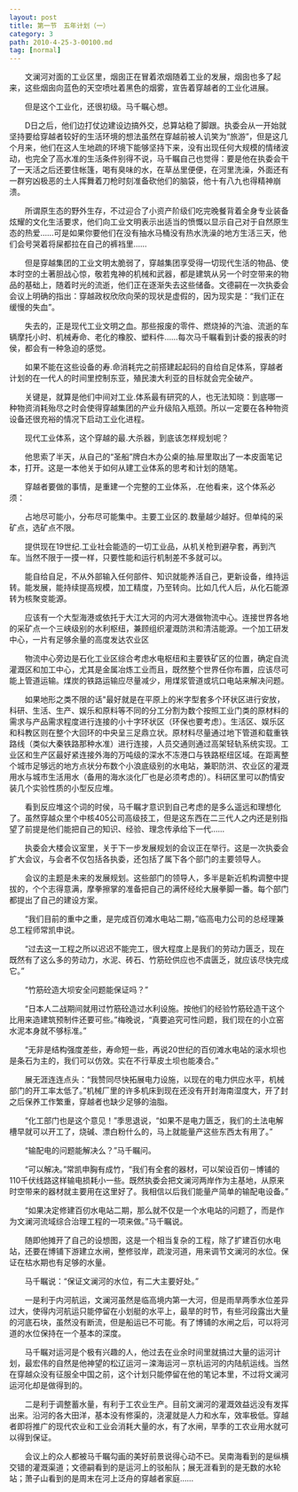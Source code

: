 ```yaml
---
layout: post
title: 第一节　五年计划（一）
category: 3
path: 2010-4-25-3-00100.md
tag: [normal]
---
```


　　文澜河对面的工业区里，烟囱正在冒着浓烟随着工业的发展，烟囱也多了起来，这些烟囱向蓝色的天空喷吐着黑色的烟雾，宣告着穿越者的工业化进展。

　　但是这个工业化，还很初级。马千瞩心想。

　　D日之后，他们边打仗边建设边搞外交，总算站稳了脚跟。执委会从一开始就坚持要给穿越者较好的生活环境的想法虽然在穿越前被人讥笑为“旅游”，但是这几个月来，他们在这人生地疏的环境下能够坚持下来，没有出现任何大规模的情绪波动，也完全了高水准的生活条件别得不说，马千瞩自己也觉得：要是他在执委会干了一天活之后还要住帐篷，喝有臭味的水，在草丛里便便，在河里洗澡，外面还有一群穷凶极恶的土人挥舞着刀枪时刻准备砍他们的脑袋，他十有八九也得精神崩溃。

　　所谓原生态的野外生存，不过迎合了小资产阶级们吃完晚餐背着全身专业装备炫耀的文化生活要求，他们向工业文明表示出适当的愤慨以显示自己对于自然原生态的热爱……可是如果你要他们在没有抽水马桶没有热水洗澡的地方生活三天，他们会号哭着将屎都拉在自己的裤裆里……

　　但是穿越集团的工业文明太脆弱了，穿越集团享受得一切现代生活的物品、使本时空的土著胆战心惊，敬若鬼神的机械和武器，都是建筑从另一个时空带来的物品的基础上，随着时光的流逝，他们正在逐渐失去这些储备。文德嗣在一次执委会会议上明确的指出：穿越政权欣欣向荣的现状是虚假的，因为现实是：“我们正在缓慢的失血”。

　　失去的，正是现代工业文明之血。那些报废的零件、燃烧掉的汽油、流逝的车辆摩托小时、机械寿命、老化的橡胶、塑料件……每次马千瞩看到计委的报表的时侯，都会有一种急迫的感觉。

　　如果不能在这些设备的寿.命消耗完之前搭建起起码的自给自足体系，穿越者计划的在一代人的时间里控制东亚，殖民澳大利亚的目标就会完全破产。

　　关键是，就算是他们中间对工业.体系最有研究的人，也无法知晓：到底哪一种物资消耗殆尽之时会使得穿越集团的产业升级陷入瓶颈。所以一定要在各种物资设备还很充裕的情况下启动工业化进程。

　　现代工业体系，这个穿越的最.大杀器，到底该怎样规划呢？

　　他思索了半天，从自己的“圣船”牌白木办公桌的抽.屉里取出了一本皮面笔记本，打开。这是一本他关于如何从建工业体系的思考和计划的随笔。

　　穿越者要做的事情，是重建一个完整的工业体系，.在他看来，这个体系必须：

　　占地尽可能小，分布尽可能集中。主要工业区的.数量越少越好。但单纯的采矿点，选矿点不限。

　　提供现在19世纪.工业社会能造的一切工业品，从机关枪到避孕套，再到汽车。当然不限于一摸一样，只要性能和运行机制差不多就可以。

　　能自给自足，不从外部输入任何部件、知识就能养活自己，更新设备，维持运转。能发展，能持续提高规模，加工精度，乃至转向。比如几代人后，从化石能源转为核聚变能源。

　　应该有一个大型海港或依托于大江大河的内河大港做物流中心。连接世界各地的采矿点一个三峡级别的水利枢纽，兼顾组织灌溉防洪和清洁能源。一个加工研发中心，一片有足够余量的高度发达农业区

　　物流中心旁边是石化工业区综合考虑水电枢纽和主要铁矿区的位置，确定自流灌溉区和加工中心，尤其是金属冶炼工业而且，既然整个世界任你布置，应该尽可能上管道运输。煤炭的铁路运输应尽量减少，用煤浆管道或坑口电站来解决问题。

　　如果地形之类不限的话"最好就是在平原上的米字型套多个环状区进行安放，科研、生活、生产、娱乐和原料等不同的分工分割为数个按照工业门类的原材料的需求与产品需求程度进行连接的小十字环状区（环保也要考虑）。生活区、娱乐区和科教区则在整个大回环的中央呈三足鼎立状。原材料尽量通过地下管道和载重铁路线（类似大秦铁路那种水准）进行连接，人员交通则通过高架轻轨系统实现。工业区和生产区最好紧连接外海的万吨级的深水不冻港口与铁路枢纽区域。在距离整个城市足够远的地方点状分布数个小浪底级别的水电站，兼职防洪、农业区的灌溉用水与城市生活用水（备用的海水淡化厂也是必须考虑的）。科研区里可以酌情安装几个实验性质的小型反应堆。

　　看到反应堆这个词的时侯，马千瞩才意识到自己考虑的是多么遥远和理想化了。虽然穿越众里个中核405公司高级技工，但是这东西在二三代人之内还是别指望了前提是他们能把自己的知识、经验、理念传承给下一代……

　　执委会大楼会议室里，关于下一步发展规划的会议正在举行。这是一次执委会扩大会议，与会者不仅包括各执委，还包括了属下各个部门的主要领导人。

　　会议的主题是未来的发展规划。这些部门的领导人，多半是新近机构调整中提拔的，个个志得意满，摩拳擦掌的准备把自己的满怀经纶大展拳脚一番。每个部门都提出了自己的建设方案。

　　“我们目前的重中之重，是完成百仞滩水电站二期，”临高电力公司的总经理兼总工程师常凯申说。

　　“过去这一工程之所以迟迟不能完工，很大程度上是我们的劳动力匮乏，现在既然有了这么多的劳动力，水泥、砖石、竹筋砼供应也不虞匮乏，就应该尽快完成它。”

　　“竹筋砼造大坝安全问题能保证吗？”

　　“日本人二战期间就用过竹筋砼造过水利设施。按他们的经验竹筋砼造干这个比用来造建筑预制件还要可些。”梅晚说，“真要追究可性问题，我们现在的小立窑水泥本身就不够标准。”

　　“无非是结构强度差些，寿命短一些，再说20世纪的百仞滩水电站的滚水坝也是条石为主的，我们可以仿效。实在不行草皮土坝也能凑合。”

　　展无涯连连点头：“我赞同尽快拓展电力设施，以现在的电力供应水平，机械部门的开工率太低了。”机械厂里的许多机床到现在还没有开封海南湿度大，开了封之后保养工作繁重，穿越者也缺少足够的油脂。

　　“化工部门也是这个意见！”季思退说，“如果不是电力匮乏，我们的土法电解槽早就可以开工了，烧碱、漂白粉什么的，马上就能量产这些东西太有用了。”

　　“输配电的问题能解决么？”马千瞩问。

　　“可以解决。”常凯申胸有成竹，“我们有全套的器材，可以架设百仞－博铺的110千伏线路这样输电损耗小一些。既然执委会把文澜河两岸作为主基地，从原来时空带来的器材就主要用在这里好了。我相信以后我们能量产简单的输配电设备。”

　　“如果决定修建百仞水电站二期，那么就不仅是一个水电站的问题了，而是作为文澜河流域综合治理工程的一项来做。”马千瞩说。

　　随即他摊开了自己的设想图，这是一个相当复杂的工程，除了扩建百仞水电站，还要在博铺下游建立水闸，整修驳岸，疏浚河道，用来调节文澜河的水位。保证在枯水期也有足够的水量。

　　马千瞩说：“保证文澜河的水位，有二大主要好处。”

　　一是利于内河航运，文澜河虽然是临高境内第一大河，但是雨旱两季水位差异过大，使得内河航运只能停留在小划艇的水平上，最旱的时节，有些河段露出大量的河底石块，虽然没有断流，但是船运已不可能。有了博铺的水闸之后，可以将河道的水位保持在一个基本的深度。

　　马千瞩对运河是个极有兴趣的人，他过去在业余时间里就搞过大量的运河计划，最宏伟的自然是他神望的松辽运河－滦海运河－京杭运河的内陆航运线。当然在穿越众没有征服全中国之前，这个计划只能停留在他的笔记本里，不过将文澜河运河化却是做得到的。

　　二是利于调整蓄水量，有利于工农业生产。目前文澜河的灌溉效益远没有发挥出来。沿河的各大田洋，基本没有修渠的，浇灌就是人力和水车，效率极低。穿越者即将推广的现代农业和工业会消耗大量的水，有了水闸，旱季的工农业用水就可以得到保证。

　　会议上的众人都被马千瞩勾画的美好前景说得心动不已。吴南海看到的是纵横交错的灌溉渠道；文德嗣看到的是运河上的驳船队；展无涯看到的是无数的水轮站；萧子山看到的是周末在河上泛舟的穿越者家庭……